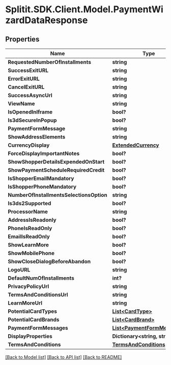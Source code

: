 # Splitit.SDK.Client.Model.PaymentWizardDataResponse
## Properties

Name | Type | Description | Notes
------------ | ------------- | ------------- | -------------
**RequestedNumberOfInstallments** | **string** |  | [optional] 
**SuccessExitURL** | **string** |  | [optional] 
**ErrorExitURL** | **string** |  | [optional] 
**CancelExitURL** | **string** |  | [optional] 
**SuccessAsyncUrl** | **string** |  | [optional] 
**ViewName** | **string** |  | [optional] 
**IsOpenedInIframe** | **bool?** |  | 
**Is3dSecureInPopup** | **bool?** |  | [optional] 
**PaymentFormMessage** | **string** |  | [optional] 
**ShowAddressElements** | **string** |  | [optional] 
**CurrencyDisplay** | [**ExtendedCurrency**](ExtendedCurrency.md) |  | [optional] 
**ForceDisplayImportantNotes** | **bool?** |  | 
**ShowShopperDetailsExpendedOnStart** | **bool?** |  | 
**ShowPaymentScheduleRequiredCredit** | **bool?** |  | 
**IsShopperEmailMandatory** | **bool?** |  | 
**IsShopperPhoneMandatory** | **bool?** |  | 
**NumberOfInstallmentsSelectionsOption** | **string** |  | [optional] 
**Is3ds2Supported** | **bool?** |  | 
**ProcessorName** | **string** |  | [optional] 
**AddressIsReadonly** | **bool?** |  | 
**PhoneIsReadOnly** | **bool?** |  | 
**EmailIsReadOnly** | **bool?** |  | 
**ShowLearnMore** | **bool?** |  | 
**ShowMobilePhone** | **bool?** |  | 
**ShowCloseDialogBeforeAbandon** | **bool?** |  | 
**LogoURL** | **string** |  | [optional] 
**DefaultNumOfInstallments** | **int?** |  | 
**PrivacyPolicyUrl** | **string** |  | [optional] 
**TermsAndConditionsUrl** | **string** |  | [optional] 
**LearnMoreUrl** | **string** |  | [optional] 
**PotentialCardTypes** | [**List&lt;CardType&gt;**](CardType.md) |  | [optional] 
**PotentialCardBrands** | [**List&lt;CardBrand&gt;**](CardBrand.md) |  | [optional] 
**PaymentFormMessages** | [**List&lt;PaymentFormMessage&gt;**](PaymentFormMessage.md) |  | [optional] 
**DisplayProperties** | **Dictionary&lt;string, string&gt;** |  | [optional] 
**TermsAndConditions** | [**TermsAndConditions**](TermsAndConditions.md) |  | [optional] 

[[Back to Model list]](../README.md#documentation-for-models) [[Back to API list]](../README.md#documentation-for-api-endpoints) [[Back to README]](../README.md)

